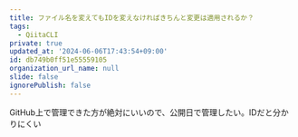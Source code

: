 ```yaml
---
title: ファイル名を変えてもIDを変えなければきちんと変更は適用されるか？
tags:
  - QiitaCLI
private: true
updated_at: '2024-06-06T17:43:54+09:00'
id: db749b0ff51e55559105
organization_url_name: null
slide: false
ignorePublish: false
---
```


GitHub上で管理できた方が絶対にいいので、公開日で管理したい。IDだと分かりにくい
